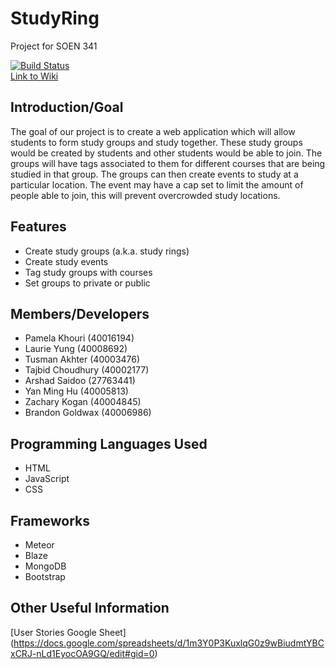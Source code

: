# StudyRing
Project for SOEN 341

[![Build Status](https://travis-ci.org/kpamela/StudyRing.svg?branch=master)](https://travis-ci.org/kpamela/StudyRing)  
[Link to Wiki](https://github.com/kpamela/StudyRing/wiki)  

## Introduction/Goal
The goal of our project is to create a web application which will allow students to form study groups and study together. These study groups would be created by students and other students would be able to join. The groups will have tags associated to them for different courses that are being studied in that group. The groups can then create events to study at a particular location. The event may have a cap set to limit the amount of people able to join, this will prevent overcrowded study locations.

## Features
* Create study groups (a.k.a. study rings)
* Create study events
* Tag study groups with courses
* Set groups to private or public

## Members/Developers
* Pamela Khouri (40016194)
* Laurie Yung (40008692)
* Tusman Akhter (40003476)
* Tajbid Choudhury (40002177)
* Arshad Saidoo (27763441)
* Yan Ming Hu (40005813)
* Zachary Kogan (40004845)
* Brandon Goldwax (40006986)

## Programming Languages Used
* HTML
* JavaScript
* CSS

## Frameworks
* Meteor
* Blaze
* MongoDB
* Bootstrap

## Other Useful Information
[User Stories Google Sheet] (https://docs.google.com/spreadsheets/d/1m3Y0P3KuxlqG0z9wBiudmtYBCxCRJ-nLd1EyocOA9GQ/edit#gid=0)

